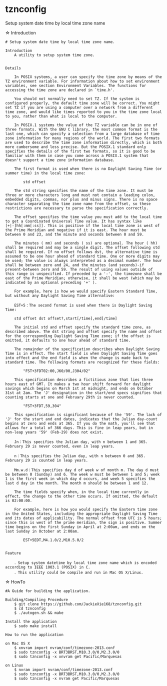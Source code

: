 tznconfig
=========

Setup system date time by local time zone name



☆ Introduction

	# Setup system date time by local time zone name.

	Introduction
		A utility to setup system time zone.


	Details

		In POSIX systems, a user can specify the time zone by means of the TZ environment variable. For information about how to set environment variables, see section Environment Variables. The functions for accessing the time zone are declared in `time.h'.

		You should not normally need to set TZ. If the system is configured properly, the default time zone will be correct. You might set TZ if you are using a computer over a network from a different time zone, and would like times reported to you in the time zone local to you, rather than what is local to the computer.

		In POSIX.1 systems the value of the TZ variable can be in one of three formats. With the GNU C library, the most common format is the last one, which can specify a selection from a large database of time zone information for many regions of the world. The first two formats are used to describe the time zone information directly, which is both more cumbersome and less precise. But the POSIX.1 standard only specifies the details of the first two formats, so it is good to be familiar with them in case you come across a POSIX.1 system that doesn't support a time zone information database.

		The first format is used when there is no Daylight Saving Time (or summer time) in the local time zone:

			std offset

		The std string specifies the name of the time zone. It must be three or more characters long and must not contain a leading colon, embedded digits, commas, nor plus and minus signs. There is no space character separating the time zone name from the offset, so these restrictions are necessary to parse the specification correctly.

		The offset specifies the time value you must add to the local time to get a Coordinated Universal Time value. It has syntax like [+|-]hh[:mm[:ss]]. This is positive if the local time zone is west of the Prime Meridian and negative if it is east. The hour must be between 0 and 23, and the minute and seconds between 0 and 59.

		The minutes ( mm) and seconds ( ss) are optional. The hour ( hh) shall be required and may be a single digit. The offset following std shall be required. If no offset follows dst, the alternative time is assumed to be one hour ahead of standard time. One or more digits may be used; the value is always interpreted as a decimal number. The hour shall be between zero and 24, and the minutes (and seconds)-if present-between zero and 59. The result of using values outside of this range is unspecified. If preceded by a '-', the timezone shall be east of the Prime Meridian; otherwise, it shall be west (which may be indicated by an optional preceding '+' ).

		For example, here is how we would specify Eastern Standard Time, but without any Daylight Saving Time alternative:

		EST+5：The second format is used when there is Daylight Saving Time:

		std offset dst offset?,start[/time],end[/time]

		The initial std and offset specify the standard time zone, as described above. The dst string and offset specify the name and offset for the corresponding Daylight Saving Time zone; if the offset is omitted, it defaults to one hour ahead of standard time.

		The remainder of the specification describes when Daylight Saving Time is in effect. The start field is when Daylight Saving Time goes into effect and the end field is when the change is made back to standard time. The following formats are recognized for these fields:

			"FST+3FDT02:00,J60/00,J304/02"

		This specification describes a fictitious zone that lies three hours east of GMT. It makes a two hour shift forward for daylight savings which begins on March 1st at midnight, and ends on October 31st at 2am. The 'J' designation in the start/end specs signifies that counting starts at one and February 29th is never counted.

			"FST+3FDT,59,304"

		This specification is significant because of the '59'. The lack of 'J' for the start and end dates, indicates that the Julian day-count begins at zero and ends at 365. If you do the math, you'll see that allows for a total of 366 days. This is fine in leap years, but in non-leap years '59' (Feb-29) does not exist.

		Jn：This specifies the Julian day, with n between 1 and 365. February 29 is never counted, even in leap years.

		n：This specifies the Julian day, with n between 0 and 365. February 29 is counted in leap years.

		Mm.w.d：This specifies day d of week w of month m. The day d must be between 0 (Sunday) and 6. The week w must be between 1 and 5; week 1 is the first week in which day d occurs, and week 5 specifies the last d day in the month. The month m should be between 1 and 12.

		The time fields specify when, in the local time currently in effect, the change to the other time occurs. If omitted, the default is 02:00:00.

		For example, here is how you would specify the Eastern time zone in the United States, including the appropriate Daylight Saving Time and its dates of applicability. The normal offset from UTC is 5 hours; since this is west of the prime meridian, the sign is positive. Summer time begins on the first Sunday in April at 2:00am, and ends on the last Sunday in October at 2:00am.

			EST+5EDT,M4.1.0/2,M10.5.0/2


	Feature

		．Setup system datetime by local time zone name which is encoded according to IEEE 1003.1 (POSIX) in C.
		．This utility could be compile and run in Mac OS X/Linux.



☆ HowTo 
 
	#A Guide for building the application.

	Building/Compiling Procedure
		$ git clone https://github.com/JackieXie168/tznconfig.git
		$ cd tznconfig
		$ ./autogen.sh && make

	Install the application
		$ sudo make install

	How to run the application

	on Mac OS X
		$ xnvram import nvram/conf/timezone-2013.conf
		$ sudo tznconfig -x BRT3BRST,M10.3.0/0,M2.3.0/0
		$ sudo tznconfig -x xnvram get Pacific/Marquesas

	on Linux
		$ nvram import nvram/conf/timezone-2013.conf
		$ sudo tznconfig -x BRT3BRST,M10.3.0/0,M2.3.0/0
		$ sudo tznconfig -x nvram get Pacific/Marquesas 

